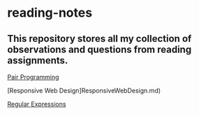 # reading-notes

## This repository stores all my collection of observations and questions from reading assignments.


[Pair Programming](pair-programming.md)

[Responsive Web Design]ResponsiveWebDesign.md)

[Regular Expressions](rwd-regex-notes.md)
